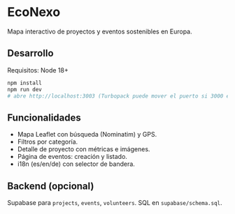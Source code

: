 # EcoNexo

Mapa interactivo de proyectos y eventos sostenibles en Europa.

## Desarrollo

Requisitos: Node 18+

```bash
npm install
npm run dev
# abre http://localhost:3003 (Turbopack puede mover el puerto si 3000 está ocupado)
```

## Funcionalidades
- Mapa Leaflet con búsqueda (Nominatim) y GPS.
- Filtros por categoría.
- Detalle de proyecto con métricas e imágenes.
- Página de eventos: creación y listado.
- i18n (es/en/de) con selector de bandera.

## Backend (opcional)
Supabase para `projects`, `events`, `volunteers`. SQL en `supabase/schema.sql`.

